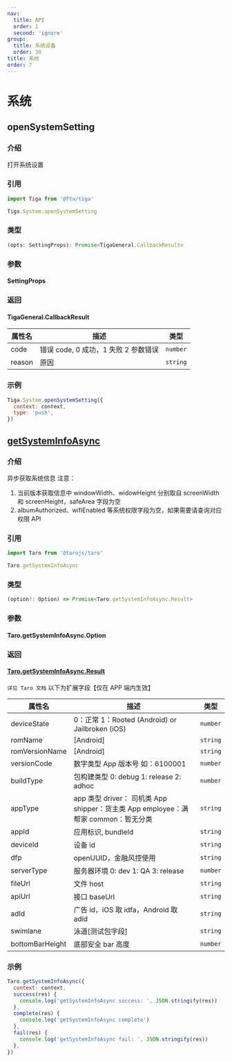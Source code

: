 ```yaml
---
nav:
  title: API
  order: 1
  second: 'ignore'
group:
  title: 系统设备
  order: 30
title: 系统
order: 7
---
```


# 系统

## openSystemSetting

<Platform support="thresh,mw,logic,h5" version='1.0.0' ></Platform>

### 介绍

打开系统设置

### 引用

```jsx | pure
import Tiga from '@fta/tiga'

Tiga.System.openSystemSetting
```

### 类型

```jsx | pure
(opts: SettingProps): Promise<TigaGeneral.CallbackResult>
```

### 参数

#### SettingProps

<API id="System_SettingPropsProps"></API>

### 返回

#### TigaGeneral.CallbackResult

| 属性名 | 描述                                 | 类型     |
| ------ | ------------------------------------ | -------- |
| code   | 错误 code, 0 成功，1 失败 2 参数错误 | `number` |
| reason | 原因                                 | `string` |

### 示例

```javascript
Tiga.System.openSystemSetting({
  context: context,
  type: 'push',
})
```

## [getSystemInfoAsync](https://docs.taro.zone/docs/apis/base/system/getSystemInfoAsync)

<Platform support="thresh,mw" version="1.3.0"></Platform>

### 介绍

异步获取系统信息
注意：

1. 当前版本获取信息中 windowWidth、widowHeight 分别取自 screenWidth 和 screenHeight，safeArea 字段为空
2. albumAuthorized、wifiEnabled 等系统权限字段为空，如果需要请查询对应权限 API

### 引用

```jsx | pure
import Taro from '@tarojs/taro'

Taro.getSystemInfoAsync
```

### 类型

```jsx | pure
(option?: Option) => Promise<Taro.getSystemInfoAsync.Result>
```

### 参数

#### Taro.getSystemInfoAsync.Option

<API id="System_SystemInfoAsyncProps"></API>

### 返回

#### [Taro.getSystemInfoAsync.Result](https://docs.taro.zone/docs/apis/base/system/getSystemInfoAsync#result)

`详见 Taro 文档` 以下为扩展字段【仅在 APP 端内生效】

| 属性名          | 描述                                                                               | 类型     |
| --------------- | ---------------------------------------------------------------------------------- | -------- |
| deviceState     | 0：正常 1：Rooted (Android) or Jailbroken (iOS)                                    | `number` |
| romName         | [Android]                                                                          | `string` |
| romVersionName  | [Android]                                                                          | `string` |
| versionCode     | 数字类型 App 版本号 如：6100001                                                    | `number` |
| buildType       | 包构建类型 0: debug 1: release 2: adhoc                                            | `number` |
| appType         | app 类型 driver： 司机类 App shipper：货主类 App employee：满帮家 common：暂无分类 | `string` |
| appId           | 应用标识, bundleId                                                                 | `string` |
| deviceId        | 设备 id                                                                            | `string` |
| dfp             | openUUID，金融风控使用                                                             | `string` |
| serverType      | 服务器环境 0: dev 1: QA 3: release                                                 | `number` |
| fileUrl         | 文件 host                                                                          | `string` |
| apiUrl          | 接口 baseUrl                                                                       | `string` |
| adId            | 广告 id，iOS 取 idfa，Android 取 adid                                              | `string` |
| swimlane        | 泳道[测试包字段]                                                                   | `string` |
| bottomBarHeight | 底部安全 bar 高度                                                                  | `number` |

### 示例

```javascript
Taro.getSystemInfoAsync({
  context: context,
  success(res) {
    console.log('getSystemInfoAsync success: ', JSON.stringify(res))
  },
  complete(res) {
    console.log('getSystemInfoAsync complete')
  },
  fail(res) {
    console.log('getSystemInfoAsync fail: ', JSON.stringify(res))
  },
})
```
